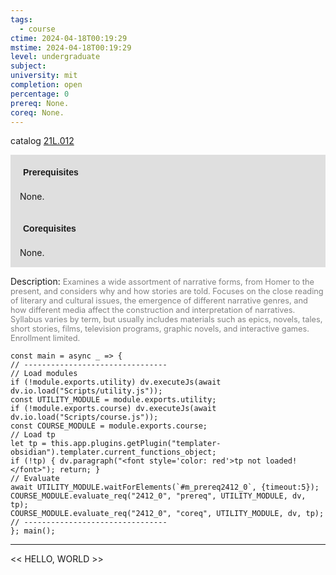 ```yaml
---
tags:
  - course
ctime: 2024-04-18T00:19:29
mstime: 2024-04-18T00:19:29
level: undergraduate
subject: 
university: mit
completion: open
percentage: 0
prereq: None.
coreq: None.
---
```


catalog [21L.012](http://student.mit.edu/catalog/m21La.html#21L.012)

<span style="display: block; padding: 15px; background-color: rgb(100, 100, 100, 0.2);"><font id="m_prereq2412_0" style="display: block; font-family: Arial, sans-serif; font-weight: bold; padding: 5px">Prerequisites</font><br><span id="prereq2412_0">None.</span></span>
<span style="display: block; padding: 15px; background-color: rgb(100, 100, 100, 0.2);"><font id="m_coreq2412_0" style="display: block; font-family: Arial, sans-serif; font-weight: bold; padding: 5px">Corequisites</font><br><span id="coreq2412_0">None.</span></span>

<font style="">Description:</font>
<font style="color: grey; font-size: 0.8rem;">Examines a wide assortment of narrative forms, from Homer to the present, and considers why and how stories are told. Focuses on the close reading of literary and cultural issues, the emergence of different narrative genres, and how different media affect the construction and interpretation of narratives. Syllabus varies by term, but usually includes materials such as epics, novels, tales, short stories, films, television programs, graphic novels, and interactive games. Enrollment limited.</font>

```dataviewjs
const main = async _ => {
// --------------------------------
// Load modules
if (!module.exports.utility) dv.executeJs(await dv.io.load("Scripts/utility.js"));
const UTILITY_MODULE = module.exports.utility;
if (!module.exports.course) dv.executeJs(await dv.io.load("Scripts/course.js"));
const COURSE_MODULE = module.exports.course;
// Load tp
let tp = this.app.plugins.getPlugin("templater-obsidian").templater.current_functions_object;
if (!tp) { dv.paragraph("<font style='color: red'>tp not loaded!</font>"); return; }
// Evaluate
await UTILITY_MODULE.waitForElements(`#m_prereq2412_0`, {timeout:5});
COURSE_MODULE.evaluate_req("2412_0", "prereq", UTILITY_MODULE, dv, tp);
COURSE_MODULE.evaluate_req("2412_0", "coreq", UTILITY_MODULE, dv, tp);
// --------------------------------
}; main();
```

---

<< HELLO, WORLD >>
